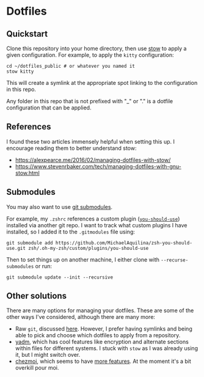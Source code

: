 # Dotfiles

## Quickstart
Clone this repository into your home directory, then use [stow](https://www.gnu.org/software/stow/) to apply a given configuration. For example, to apply the `kitty` configuration:
```
cd ~/dotfiles_public # or whatever you named it
stow kitty
```
This will create a symlink at the appropriate spot linking to the configuration in this repo.  

Any folder in this repo that is not prefixed with "_" or "." is a dotfile configuration that can be applied.

## References
I found these two articles immensely helpful when setting this up. I encourage reading them to better understand stow:
- https://alexpearce.me/2016/02/managing-dotfiles-with-stow/
- https://www.stevenrbaker.com/tech/managing-dotfiles-with-gnu-stow.html

## Submodules
You may also want to use [git submodules](https://git-scm.com/book/en/v2/Git-Tools-Submodules).

For example, my `.zshrc` references a custom plugin ([`you-should-use`](https://github.com/MichaelAquilina/zsh-you-should-use)) installed via another git repo. I want to track what custom plugins I have installed, so I added it to the `.gitmodules` file using: 
```
git submodule add https://github.com/MichaelAquilina/zsh-you-should-use.git zsh/.oh-my-zsh/custom/plugins/you-should-use
```

Then to set things up on another machine, I either clone with `--recurse-submodules` or run:
```
git submodule update --init --recursive
```

## Other solutions
There are many options for managing your dotfiles. These are some of the other ways I've considered, although there are many more:
- Raw `git`, discussed [here](https://news.ycombinator.com/item?id=11071754). However, I prefer having symlinks and being able to pick and choose which dotfiles to apply from a repository.
- [yadm](https://yadm.io/), which has cool features like encryption and alternate sections within files for different systems. I stuck with `stow` as I was already using it, but I might switch over.
- [chezmoi](https://www.chezmoi.io), which seems to have [more features](https://www.chezmoi.io/comparison-table/). At the moment it's a bit overkill pour moi.
